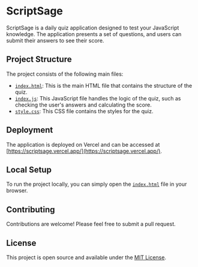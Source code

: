 # ScriptSage

ScriptSage is a daily quiz application designed to test your JavaScript knowledge. The application presents a set of questions, and users can submit their answers to see their score.

## Project Structure

The project consists of the following main files:

- [`index.html`](./index.html "index.html"): This is the main HTML file that contains the structure of the quiz.
- [`index.js`](./index.js "index.js"): This JavaScript file handles the logic of the quiz, such as checking the user's answers and calculating the score.
- [`style.css`](./style.css "style.css"): This CSS file contains the styles for the quiz.

## Deployment

The application is deployed on Vercel and can be accessed at [https://scriptsage.vercel.app/](https://scriptsage.vercel.app/).

## Local Setup

To run the project locally, you can simply open the [`index.html`](command:_github.copilot.openRelativePath?%5B%22index.html%22%5D "index.html") file in your browser.

## Contributing

Contributions are welcome! Please feel free to submit a pull request.

## License

This project is open source and available under the [MIT License](LICENSE).
